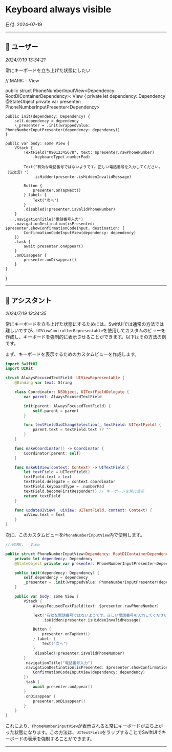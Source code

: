 # Keyboard always visible

日付: 2024-07-19

---

## 👤 ユーザー
*2024/7/19 13:34:21*

常にキーボードを立ち上げた状態にしたい

// MARK: - View

public struct PhoneNumberInputView&lt;Dependency: RootDIContainerDependency&gt;: View {
    private let dependency: Dependency
    @StateObject private var presenter: PhoneNumberInputPresenter&lt;Dependency&gt;

    public init(dependency: Dependency) {
        self.dependency = dependency
        \_presenter = .init(wrappedValue: PhoneNumberInputPresenter(dependency: dependency))
    }

    public var body: some View {
        VStack {
            TextField("09012345678", text: $presenter.rawPhoneNumber)
                .keyboardType(.numberPad)
            
            Text("有効な電話番号ではないようです。正しい電話番号を入力してください。（仮文言）")
                .isHidden(presenter.isHiddenInvalidMessage)

            Button {
                presenter.onTapNext()
            } label: {
                Text("次へ")
            }
            .disabled(!presenter.isValidPhoneNumber)
        }
        .navigationTitle("電話番号入力")
        .navigationDestination(isPresented: $presenter.showConfirmationCodeInput, destination: {
            ConfirmationCodeInputView(dependency: dependency)
        })
        .task {
            await presenter.onAppear()
        }
        .onDisappear {
            presenter.onDisappear()
        }
    }
}

---

## 🤖 アシスタント
*2024/7/19 13:34:35*

常にキーボードを立ち上げた状態にするためには、SwiftUIでは通常の方法では難しいですが、`UIViewControllerRepresentable`を使用してカスタムのビューを作成し、キーボードを強制的に表示させることができます。以下はその方法の例です。

まず、キーボードを表示するためのカスタムビューを作成します。

```swift
import SwiftUI
import UIKit

struct AlwaysFocusedTextField: UIViewRepresentable {
    @Binding var text: String

    class Coordinator: NSObject, UITextFieldDelegate {
        var parent: AlwaysFocusedTextField

        init(parent: AlwaysFocusedTextField) {
            self.parent = parent
        }

        func textFieldDidChangeSelection(_ textField: UITextField) {
            parent.text = textField.text ?? ""
        }
    }

    func makeCoordinator() -> Coordinator {
        Coordinator(parent: self)
    }

    func makeUIView(context: Context) -> UITextField {
        let textField = UITextField()
        textField.text = text
        textField.delegate = context.coordinator
        textField.keyboardType = .numberPad
        textField.becomeFirstResponder() // キーボードを常に表示
        return textField
    }

    func updateUIView(_ uiView: UITextField, context: Context) {
        uiView.text = text
    }
}
```

次に、このカスタムビューを`PhoneNumberInputView`内で使用します。

```swift
// MARK: - View

public struct PhoneNumberInputView<Dependency: RootDIContainerDependency>: View {
    private let dependency: Dependency
    @StateObject private var presenter: PhoneNumberInputPresenter<Dependency>

    public init(dependency: Dependency) {
        self.dependency = dependency
        _presenter = .init(wrappedValue: PhoneNumberInputPresenter(dependency: dependency))
    }

    public var body: some View {
        VStack {
            AlwaysFocusedTextField(text: $presenter.rawPhoneNumber)

            Text("有効な電話番号ではないようです。正しい電話番号を入力してください。（仮文言）")
                .isHidden(presenter.isHiddenInvalidMessage)

            Button {
                presenter.onTapNext()
            } label: {
                Text("次へ")
            }
            .disabled(!presenter.isValidPhoneNumber)
        }
        .navigationTitle("電話番号入力")
        .navigationDestination(isPresented: $presenter.showConfirmationCodeInput, destination: {
            ConfirmationCodeInputView(dependency: dependency)
        })
        .task {
            await presenter.onAppear()
        }
        .onDisappear {
            presenter.onDisappear()
        }
    }
}
```

これにより、`PhoneNumberInputView`が表示されると常にキーボードが立ち上がった状態になります。この方法は、`UITextField`をラップすることでSwiftUIでキーボードの表示を強制することができます。

---
